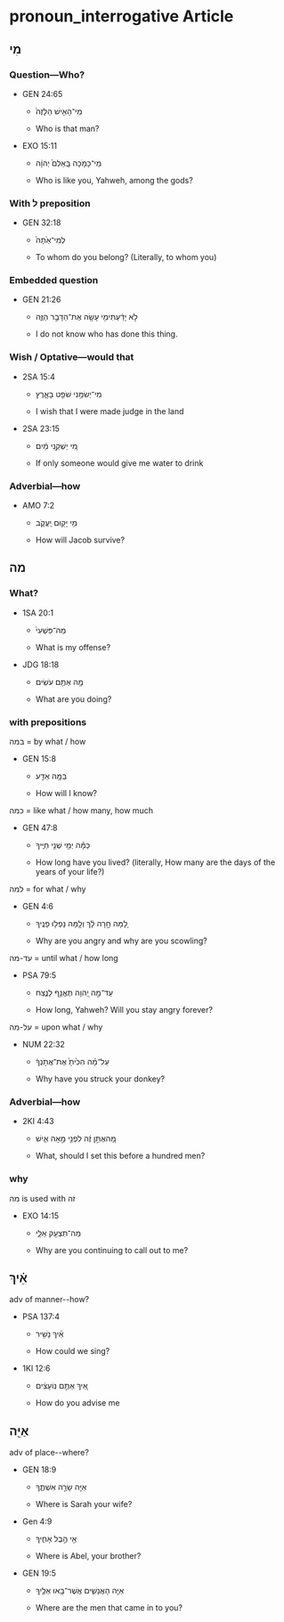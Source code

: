 # pronoun_interrogative Article
## מִי

### Question—Who?

* GEN 24:65

    * מִֽי־הָאִ֤ישׁ הַלָּזֶה֙ 

    * Who is that man? 

* EXO 15:11

    * מִֽי־כָמֹ֤כָה בָּֽאֵלִם֙ יְהוָ֔ה 

    * Who is like you, Yahweh, among the gods? 

### With ל preposition

* GEN 32:18

    * לְמִי־אַ֙תָּה֙ 

    * To whom do you belong? (Literally, to whom you)

### Embedded question

* GEN 21:26

    * לֹ֣א יָדַ֔עְתִּימִ֥י עָשָׂ֖ה אֶת־הַדָּבָ֣ר הַזֶּ֑ה 

    * I do not know who has done this thing. 

### Wish / Optative—would that 

* 2SA 15:4

    * מִי־יְשִׂמֵ֥נִי שֹׁפֵ֖ט בָּאָ֑רֶץ 

    * I wish that I were made judge in the land  

* 2SA 23:15

    * מִ֚י יַשְׁקֵ֣נִי מַ֔יִם 

    * If only someone would give me water to drink  

### Adverbial—how

* AMO 7:2

    * מִ֥י יָק֖וּם יַֽעֲקֹ֑ב 

    * How will Jacob survive?  

## מה

### What?

* 1SA 20:1

    * מַה־פִּשְׁעִי֙ 

    * What is my offense? 

* JDG 18:18

    * מָ֥ה אַתֶּ֖ם עֹשִֽׂים 

    * What are you doing? 

### with prepositions

במה = by what / how

* GEN 15:8

    * בַּמָּ֥ה אֵדַ֖ע 

    * How will I know?

כמה = like what  / how many, how much

* GEN 47:8

    * כַּמָּ֕ה יְמֵ֖י שְׁנֵ֥י חַיֶּֽיךָ 

    * How long have you lived? (literally, How many are the days of the years of your life?)

למה = for what / why

* GEN 4:6

    * לָ֚מָּה חָ֣רָה לָ֔ךְ וְלָ֖מָּה נָפְל֥וּ פָנֶֽיךָ 

    * Why are you angry and why are you scowling?  

עד-מה = until what / how long

* PSA 79:5

    * עַד־מָ֣ה יְ֭הוָה תֶּאֱנַ֣ף לָנֶ֑צַח 

    * How long, Yahweh? Will you stay angry forever?

על-מה = upon what / why 

* NUM 22:32

    * עַל־מָ֗ה הִכִּ֙יתָ֙ אֶת־אֲתֹ֣נְךָ֔ 

    * Why have you struck your donkey?  

### Adverbial—how

* 2KI 4:43

    * מָ֚האֶתֵּ֣ן זֶ֔ה לִפְנֵ֖י מֵ֣אָה אִ֑ישׁ  

    * What, should I set this before a hundred men? 

### why

מה is used with זה

* EXO 14:15

    * מַה־תִּצְעַ֖ק אֵלָ֑י 

    * Why are you continuing to call out to me? 

## אֵ֗יךְ

adv of manner--how?

* PSA 137:4

    * אֵ֗יךְ נָשִׁ֥יר 

    * How could we sing?

* 1KI 12:6

    * אֵ֚יךְ אַתֶּ֣ם נֽוֹעָצִ֔ים 

    * How do you advise me 

## אַיֵּ֖ה

adv of place--where?

* GEN 18:9

    * אַיֵּ֖ה שָׂרָ֣ה אִשְׁתֶּ֑ךָ 

    * Where is Sarah your wife? 

* Gen 4:9

    * אֵ֖י הֶ֣בֶל אָחִ֑יךָ 

    * Where is Abel, your brother?

* GEN 19:5

    * אַיֵּ֧ה הָאֲנָשִׁ֛ים אֲשֶׁר־בָּ֥אוּ אֵלֶ֖יךָ 

    * Where are the men that came in to you?
